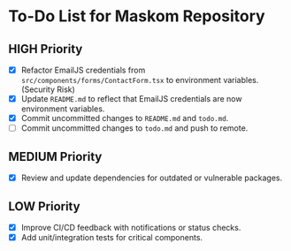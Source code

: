 # To-Do List for Maskom Repository

## HIGH Priority
- [x] Refactor EmailJS credentials from `src/components/forms/ContactForm.tsx` to environment variables. (Security Risk)
- [x] Update `README.md` to reflect that EmailJS credentials are now environment variables.
- [x] Commit uncommitted changes to `README.md` and `todo.md`.
- [ ] Commit uncommitted changes to `todo.md` and push to remote.

## MEDIUM Priority
- [x] Review and update dependencies for outdated or vulnerable packages.

## LOW Priority
- [x] Improve CI/CD feedback with notifications or status checks.
- [x] Add unit/integration tests for critical components.